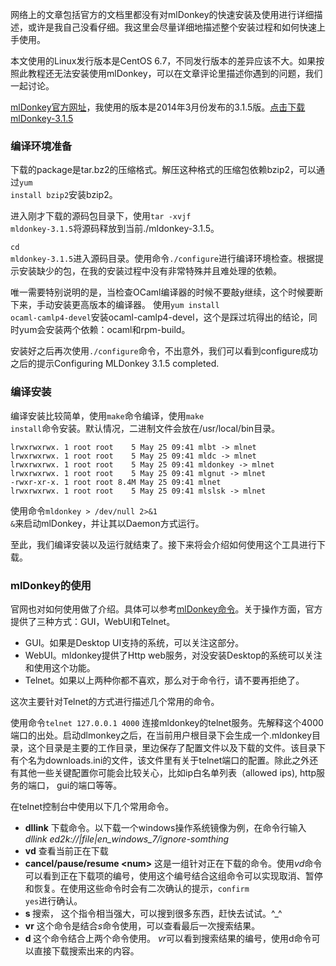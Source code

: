 网络上的文章包括官方的文档里都没有对mlDonkey的快速安装及使用进行详细描述，或许是我自己没看仔细。我这里会尽量详细地描述整个安装过程和如何快速上手使用。

本文使用的Linux发行版本是CentOS 6.7，不同发行版本的差异应该不大。如果按照此教程还无法安装使用mlDonkey，可以在文章评论里描述你遇到的问题，我们一起讨论。

[mlDonkey官方网址](http://mldonkey.sourceforge.net/Main_Page)，我使用的版本是2014年3月份发布的3.1.5版。[点击下载mlDonkey-3.1.5]( https://sourceforge.net/projects/mldonkey/files/mldonkey/3.1.5/mldonkey-3.1.5.tar.bz2/download)

### 编译环境准备
下载的package是tar.bz2的压缩格式。解压这种格式的压缩包依赖bzip2，可以通过<code>yum install bzip2</code>安装bzip2。

进入刚才下载的源码包目录下，使用<code>tar -xvjf mldonkey-3.1.5</code>将源码释放到当前</code>./mldonkey-3.1.5</code>。

<code>cd mldonkey-3.1.5</code>进入源码目录。使用命令<code>./configure</code>进行编译环境检查。根据提示安装缺少的包，在我的安装过程中没有非常特殊并且难处理的依赖。

唯一需要特别说明的是，当检查OCaml编译器的时候不要敲y继续，这个时候要断下来，手动安装更高版本的编译器。
使用<code>yum install ocaml-camlp4-devel</code>安装ocaml-camlp4-devel，这个是踩过坑得出的结论，同时yum会安装两个依赖：ocaml和rpm-build。

安装好之后再次使用<code>./configure</code>命令，不出意外，我们可以看到configure成功之后的提示Configuring MLDonkey 3.1.5 completed.

### 编译安装
编译安装比较简单，使用<code>make</code>命令编译，使用<code>make install</code>命令安装。默认情况，二进制文件会放在/usr/local/bin目录。
````
lrwxrwxrwx. 1 root root    5 May 25 09:41 mlbt -> mlnet
lrwxrwxrwx. 1 root root    5 May 25 09:41 mldc -> mlnet
lrwxrwxrwx. 1 root root    5 May 25 09:41 mldonkey -> mlnet
lrwxrwxrwx. 1 root root    5 May 25 09:41 mlgnut -> mlnet
-rwxr-xr-x. 1 root root 8.4M May 25 09:41 mlnet
lrwxrwxrwx. 1 root root    5 May 25 09:41 mlslsk -> mlnet
````
使用命令<code>mldonkey > /dev/null 2>&1 &</code>来启动mlDonkey，并让其以Daemon方式运行。

至此，我们编译安装以及运行就结束了。接下来将会介绍如何使用这个工具进行下载。

### mlDonkey的使用
官网也对如何使用做了介绍。具体可以参考[mlDonkey命令](http://mldonkey.sourceforge.net/MLdonkeyCommandsExplained)。关于操作方面，官方提供了三种方式：GUI，WebUI和Telnet。

* GUI。如果是Desktop UI支持的系统，可以关注这部分。
* WebUI。mldonkey提供了Http web服务，对没安装Desktop的系统可以关注和使用这个功能。
* Telnet。如果以上两种你都不喜欢，那么对于命令行，请不要再拒绝了。

这次主要针对Telnet的方式进行描述几个常用的命令。

使用命令<code>telnet 127.0.0.1 4000</code> 连接mldonkey的telnet服务。先解释这个4000端口的出处。启动dlmonkey之后，在当前用户根目录下会生成一个.mldonkey目录，这个目录是主要的工作目录，里边保存了配置文件以及下载的文件。该目录下有个名为downloads.ini的文件，该文件里有关于telnet端口的配置。除此之外还有其他一些关键配置你可能会比较关心，比如ip白名单列表（allowed ips), http服务的端口， gui的端口等等。

在telnet控制台中使用以下几个常用命令。

* **dllink** 下载命令。以下载一个windows操作系统镜像为例，在命令行输入 *dllink ed2k://|file|en_windows_7/ignore-somthing* 
* **vd** 查看当前正在下载
* **cancel/pause/resume &lt;num&gt;** 这是一组针对正在下载的命令。使用*vd*命令可以看到正在下载项的编号，使用这个编号结合这组命令可以实现取消、暂停和恢复。在使用这些命令时会有二次确认的提示，<code>confirm yes</code>进行确认。
* **s <keywords>** 搜索， 这个指令相当强大，可以搜到很多东西，赶快去试试。^_^
* **vr** 这个命令是结合*s*命令使用，可以查看最后一次搜索结果。
* **d <num>** 这个命令结合上两个命令使用。 *vr*可以看到搜索结果的编号，使用d命令可以直接下载搜索出来的内容。
